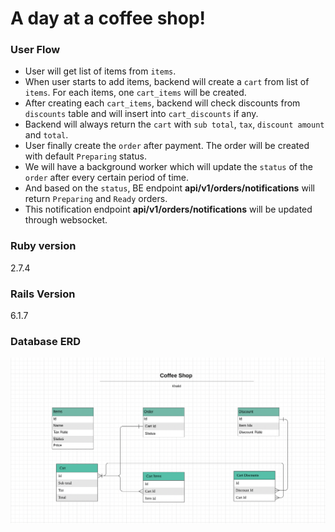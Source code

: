 # A day at a coffee shop!

### User Flow

- User will get list of items from `items`.
- When user starts to add items, backend will create a `cart` from list of `items`. For each items, one  `cart_items` will be created.
- After creating each `cart_items`, backend will check discounts from `discounts` table and will insert into `cart_discounts` if any.
- Backend will always return the `cart` with `sub total`, `tax`, `discount amount` and `total`.
- User finally create the `order` after payment. The order will be created with default `Preparing` status. 
- We will have a background worker which will update the `status` of the `order` after every certain period of time.
- And based on the `status`, BE endpoint **api/v1/orders/notifications** will return `Preparing` and `Ready` orders.
- This notification endpoint **api/v1/orders/notifications** will be updated through websocket.
  

### Ruby version

  2.7.4

### Rails Version
  
  6.1.7

### Database ERD


![This is an image](public/ERD.png)



